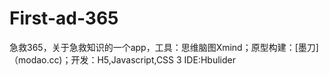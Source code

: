 # First-ad-365
急救365，关于急救知识的一个app，工具：思维脑图Xmind；原型构建：[墨刀]（modao.cc)；开发：H5,Javascript,CSS 3
IDE:Hbulider 

